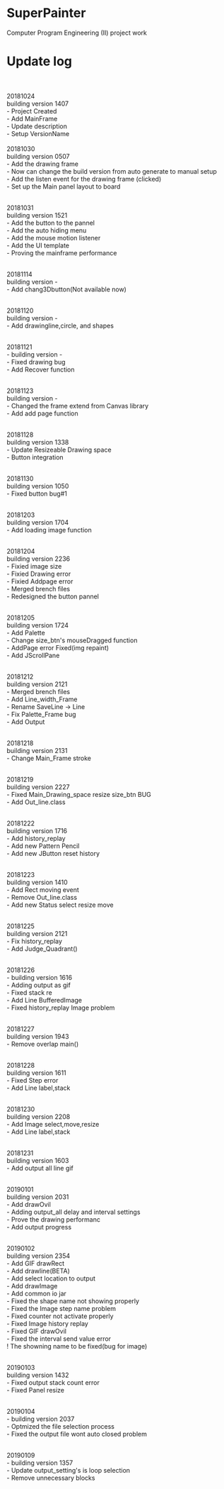 # SuperPainter

Computer Program Engineering (II) project work 

# Update log
<br>
<br> 20181024
<br> building version 1407
<br>- Project Created
<br>- Add MainFrame
<br>- Update description
<br>- Setup VersionName

<br>
<br> 20181030
<br> building version 0507
<br>- Add the drawing frame
<br>- Now can change the build version from auto generate to manual setup 
<br>- Add the listen event for the drawing frame (clicked)
<br>- Set up the Main panel layout to board 

<br> 20181031
<br> building version 1521
<br>- Add the button to the pannel
<br>- Add the auto hiding menu
<br>- Add the mouse motion listener
<br>- Add the UI template
<br>- Proving the mainframe performance

<br> 20181114
<br> building version -
<br>- Add chang3Dbutton(Not available now)

<br> 20181120
<br> building version -
<br>- Add drawingline,circle, and shapes

<br> 20181121
<br>- building version -
<br>- Fixed drawing bug
<br>- Add Recover function

<br> 20181123
<br> building version -
<br>- Changed the frame extend from Canvas library 
<br>- Add add page function

<br> 20181128
<br> building version 1338
<br>- Update Resizeable Drawing space
<br>- Button integration

<br> 20181130
<br> building version 1050
<br>- Fixed button bug#1

<br> 20181203
<br> building version 1704
<br>- Add loading image function

<br> 20181204
<br> building version 2236
<br>- Fixied image size
<br>- Fixied Drawing error
<br>- Fixied Addpage error
<br>- Merged brench files
<br>- Redesigned the button pannel

<br> 20181205
<br> building version 1724
<br>- Add Palette
<br>- Change size_btn's mouseDragged function
<br>- AddPage error Fixed(img repaint)
<br>- Add  JScrollPane

<br> 20181212
<br> building version 2121
<br>- Merged brench files
<br>- Add Line_width_Frame
<br>- Rename SaveLine -> Line
<br>- Fix Palette_Frame bug
<br>- Add Output

<br> 20181218
<br> building version 2131
<br>- Change Main_Frame stroke

<br> 20181219
<br> building version 2227
<br>- Fixed Main_Drawing_space resize size_btn BUG
<br>- Add Out_line.class

<br> 20181222
<br> building version 1716
<br>- Add history_replay 
<br>- Add new Pattern Pencil
<br>- Add new JButton reset history 

<br> 20181223
<br> building version 1410
<br>- Add Rect moving event
<br>- Remove Out_line.class
<br>- Add new Status select resize move

<br> 20181225
<br> building version 2121
<br>- Fix history_replay
<br>- Add Judge_Quadrant()

<br> 20181226
<br>- building version 1616
<br>- Adding output as gif
<br>- Fixed stack re
<br>- Add Line BufferedImage
<br>- Fixed history_replay Image problem

<br> 20181227
<br> building version 1943
<br>- Remove overlap main()

<br> 20181228
<br> building version 1611
<br>- Fixed Step error
<br>- Add Line label,stack

<br> 20181230
<br> building version 2208
<br>- Add  Image select,move,resize
<br>- Add Line label,stack

<br> 20181231
<br> building version 1603
<br>- Add output all line gif

<br> 20190101
<br> building version 2031
<br>- Add drawOvil
<br>- Adding output_all delay and interval settings
<br>- Prove the drawing performanc
<br>- Add output progress

<br> 20190102
<br> building version 2354
<br>- Add GIF drawRect
<br>- Add drawline(BETA)
<br>- Add select location to output
<br>- Add drawImage
<br>- Add common io jar
<br>- Fixed the shape name not showing properly
<br>- Fixed the Image step name problem
<br>- Fixed counter not activate properly
<br>- Fixed Image history replay
<br>- Fixed GIF drawOvil
<br>- Fixed the interval send value error 
<br>! The showning name to be fixed(bug for image)

<br> 20190103
<br> building version 1432
<br>- Fixed output stack count error
<br>- Fixed Panel resize

<br> 20190104 
<br>- building version 2037
<br>- Optmized the file selection process
<br>- Fixed the output file wont auto closed problem

<br> 20190109
<br>- building version 1357
<br>- Update output_setting's is loop selection
<br>- Remove unnecessary blocks
